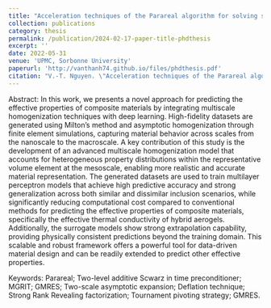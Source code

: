 ```yaml
---
title: "Acceleration techniques of the Parareal algorithm for solving some differential equations"
collection: publications
category: thesis
permalink: /publication/2024-02-17-paper-title-phdthesis
excerpt: ''
date: 2022-05-31
venue: 'UPMC, Sorbonne University'
paperurl: 'http://vanthanh74.github.io/files/phdthesis.pdf'
citation: "V.-T. Nguyen. \"Acceleration techniques of the Parareal algorithm for solving some differential equations.\" <i>UPMC, Sorbonne University</i>. 2022. https://theses.hal.science/tel-03950073."
---
```


Abstract: In this work, we presents a novel approach for predicting the effective properties of composite materials by integrating multiscale homogenization techniques with deep learning. High-fidelity datasets are generated using Milton’s method and asymptotic homogenization through finite element simulations, capturing material behavior across scales from the nanoscale to the macroscale. A key contribution of this study is the development of an advanced multiscale homogenization model that accounts for heterogeneous property distributions within the representative volume element at the mesoscale, enabling more realistic and accurate material representation.
The generated datasets are used to train multilayer perceptron models that achieve high predictive accuracy and strong generalization across both similar and dissimilar inclusion scenarios, while significantly reducing computational cost compared to conventional methods for predicting the effective properties of composite materials, specifically the effective thermal conductivity of hybrid aerogels. Additionally, the surrogate models show strong extrapolation capability, providing physically consistent predictions beyond the training domain. This scalable and robust framework offers a powerful tool for data-driven material design and can be readily extended to predict other effective properties.

Keywords: Parareal; Two-level additive Scwarz in time preconditioner; MGRIT; GMRES; Two-scale asymptotic expansion; Deflation technique; Strong Rank Revealing factorization; Tournament pivoting strategy; GMRES.
